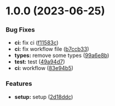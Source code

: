 # 1.0.0 (2023-06-25)


### Bug Fixes

* **ci:** fix ci ([f11583c](https://github.com/ruiaraujo012/semantic-release-gh-pages-test/commit/f11583ccb437dba5531e861639101fd18858abae))
* **ci:** fix workflow file ([b7ccb33](https://github.com/ruiaraujo012/semantic-release-gh-pages-test/commit/b7ccb335c21592529c5cd75e971b5179022f57c2))
* **types:** remove some types ([99a6e8b](https://github.com/ruiaraujo012/semantic-release-gh-pages-test/commit/99a6e8b1de55bc70e227f873e796dc45224c6bce))
* **test:** test ([49a94d7](https://github.com/ruiaraujo012/semantic-release-gh-pages-test/commit/49a94d73437ee9ce2fa9f943da71b93b7bd4b3ef))
* **ci:** workflow ([83e94b5](https://github.com/ruiaraujo012/semantic-release-gh-pages-test/commit/83e94b50af9276186e2ba59decf8bf90a7cbbc72))


### Features

* **setup:** setup ([2d18ddc](https://github.com/ruiaraujo012/semantic-release-gh-pages-test/commit/2d18ddcaf48f7c8e6f4788208d133f5ddf6575da))
